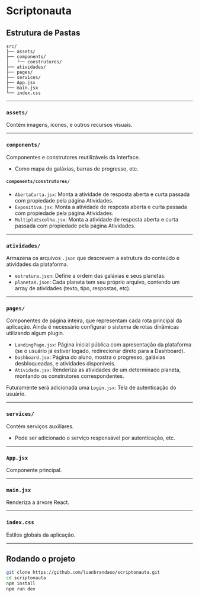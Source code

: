 # Scriptonauta


## Estrutura de Pastas

```
src/
├── assets/
├── components/
│   └── construtores/
├── atividades/
├── pages/
├── services/
├── App.jsx
├── main.jsx
└── index.css
```

---

### `assets/`
Contém imagens, ícones, e outros recursos visuais.

---

### `components/`
Componentes e construtores reutilizáveis da interface.
- Como mapa de galáxias, barras de progresso, etc.

#### `components/construtores/`
- `AbertaCurta.jsx`: Monta a atividade de resposta aberta e curta passada com propiedade pela página Atividades.
- `Expositiva.jsx`: Monta a atividade de resposta aberta e curta passada com propiedade pela página Atividades.
- `MultiplaEscolha.jsx`: Monta a atividade de resposta aberta e curta passada com propiedade pela página Atividades.


---

### `atividades/`
Armazena os arquivos `.json` que descrevem a estrutura do conteúdo e atividades da plataforma.

- `estrutura.json`: Define a ordem das galáxias e seus planetas.
- `planetaX.json`: Cada planeta tem seu próprio arquivo, contendo um array de atividades (texto, tipo, respostas, etc).

---

### `pages/`
Componentes de página inteira, que representam cada rota principal da aplicação.
Ainda é necessário configurar o sistema de rotas dinâmicas utilizando algum plugin.

- `LandingPage.jsx`: Página inicial pública com apresentação da plataforma (se o usuário já estiver logado, redirecionar direto para a Dashboard).
- `Dashboard.jsx`: Página do aluno, mostra o progresso, galáxias desbloqueadas, e atividades disponíveis.
- `Atividade.jsx`: Renderiza as atividades de um determinado planeta, montando os construtores correspondentes.

Futuramente será adicionada uma `Login.jsx`: Tela de autenticação do usuário.

---

### `services/`
Contém serviços auxiliares.

- Pode ser adicionado o serviço responsável por autenticação, etc.

---

### `App.jsx`
Componente principal.

---

### `main.jsx`
Renderiza a árvore React.

---

### `index.css`
Estilos globais da aplicação.

---

## Rodando o projeto

```bash
git clone https://github.com/luanbrandaoo/scriptonauta.git
cd scriptonauta
npm install
npm run dev
```
